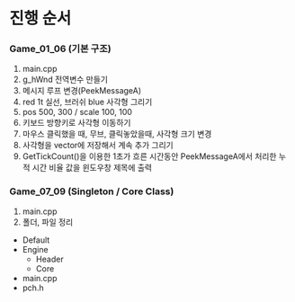 # 진행 순서

### Game_01_06 (기본 구조)
  1. main.cpp
  2. g_hWnd 전역변수 만들기
  3. 메시지 루프 변경(PeekMessageA)
  4. red 1t 실선, 브러쉬 blue 사각형 그리기
  5. pos  500, 300 / scale 100, 100
  6. 키보드 방향키로 사각형 이동하기
  7. 마우스 클릭했을 때, 무브, 클릭놓았을때, 사각형 크기 변경
  8. 사각형을 vector에 저장해서 계속 추가 그리기
  9. GetTickCount()을 이용한 1초가 흐른 시간동안 PeekMessageA에서 처리한 누적 시간 비율 값을 윈도우창 제목에 출력

### Game_07_09 (Singleton / Core Class)
1. main.cpp
2. 폴더, 파일 정리
- Default
- Engine
  - Header
  - Core
- main.cpp
- pch.h
